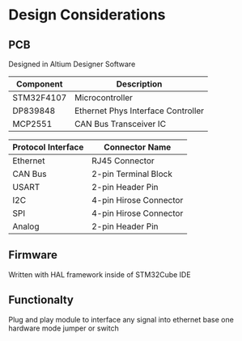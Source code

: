 # Design Considerations
## PCB
Designed in Altium Designer Software

| Component | Description|
| ----------- | ----------- |
| STM32F4107 | Microcontroller|
| DP839848 | Ethernet Phys Interface Controller | 
| MCP2551 | CAN Bus Transceiver IC |

| Protocol Interface | Connector Name |
| ----------- | ------------ |
| Ethernet | RJ45 Connector |
| CAN Bus | 2-pin Terminal Block |
| USART | 2-pin Header Pin |
| I2C | 4-pin Hirose Connector |
| SPI | 4-pin Hirose Connector |
| Analog | 2-pin Header Pin |

## Firmware
Written with HAL framework inside of STM32Cube IDE

## Functionalty
Plug and play module to interface any signal into ethernet base one hardware mode jumper or switch
